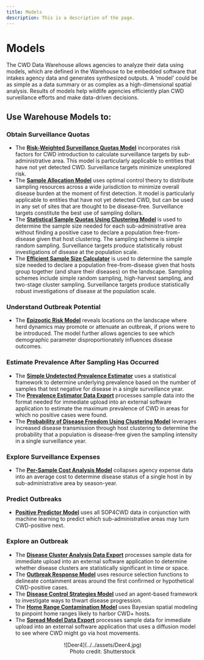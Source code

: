 ```yaml
---
title: Models
description: This is a description of the page.
---
```


# Models

The CWD Data Warehouse allows agencies to analyze their data using models, which are defined in the Warehouse to be embedded software that intakes agency data and generates synthesized outputs. A 'model' could be as simple as a data summary or as complex as a high-dimensional spatial analysis. Results of models help wildlife agencies efficiently plan CWD surveillance efforts and make data-driven decisions. 

## Use Warehouse Models to: 

### Obtain Surveillance Quotas
* The [**Risk-Weighted Surveillance Quotas Model**](RiskWeightedSurveillanceQuotasModel.md) incorporates risk factors for CWD introduction to calculate surveillance targets by sub-administrative area. This model is particularly applicable to entities that have not yet detected CWD. Surveillance targets minimize unexplored risk. 
* The [**Sample Allocation Model**](SampleAllocationModel.md) uses optimal control theory to distribute sampling resources across a wide jurisdiction to minimize overall disease burden at the moment of first detection. It model is particularly applicable to entities that have not yet detected CWD, but can be used in any set of sites that are thought to be disease-free. Surveillance targets constitute the best use of sampling dollars.
* The [**Statistical Sample Quotas Using Clustering Model**](StatisticalSampleQuotas.md) is used to determine the sample size needed for each sub-administrative area without finding a positive case to declare a population free-from-disease given that host clustering. The sampling scheme is simple random sampling. Surveillance targets produce statistically robust investigations of disease at the population scale.
* The [**Efficient Sample Size Calculator**](EfficientSampleSizeCalculator.md) is used to determine the sample size needed to declare a population free-from-disease given that hosts group together (and share their diseases) on the landscape. Sampling schemes include simple random sampling, high-harvest sampling, and two-stage cluster sampling. Surveillance targets produce statistically robust investigations of disease at the population scale. 

### Understand Outbreak Potential
* The [**Epizootic Risk Model**](EpizooticRiskModel.md) reveals locations on the landscape where herd dynamics may promote or attenuate an outbreak, if prions were to be introduced. The model further allows agencies to see which demographic parameter disproportionately influences disease outcomes. 

### Estimate Prevalence After Sampling Has Occurred
* The [**Simple Undetected Prevalence Estimator**](SimpleUndetectedPrevalenceEstimator.md) uses a statistical framework to determine underlying prevalence based on the number of samples that test negative for disease in a single surveillance year. 
* The [**Prevalence Estimator Data Export**](PrevalenceEstimatorDataExport.md) processes sample data into the format needed for immediate upload into an external software application to estimate the maximum prevalence of CWD in areas for which no positive cases were found. 
* The [**Probability of Disease Freedom Using Clustering Model**](ProbabilityDiseaseFreedomClustering.md) leverages increased disease transmission through host clustering to determine the probability that a population is disease-free given the sampling intensity in a single surveillance year. 

### Explore Surveillance Expenses
* The [**Per-Sample Cost Analysis Model**](PerSampleCost.md) collapses agency expense data into an average cost to determine disease status of a single host in by sub-administrative area by season-year. 

### Predict Outbreaks
* [**Positive Predictor Model**](PositivePredictorModel.md) uses all SOP4CWD data in conjunction with machine learning to predict which sub-administrative areas may turn CWD-positive next. 

### Explore an Outbreak
* The [**Disease Cluster Analysis Data Export**](DiseaseClusterAnalysisDataExport.md) processes sample data for immediate upload into an external software application to determine whether disease clusters are statistically significant in time or space.
* The [**Outbreak Response Model**](./OutbreakResponseModel.md) uses resource selection functions to delineate containment areas around the first confirmed or hypothetical CWD-positive cases.
* The [**Disease Control Strategies Model**](DiseaseControlStrategiesModel.md) used an agent-based framework to investigate ways to thwart disease progression.
* The [**Home Range Contamination Model**](HomeRangeContaminationModel.md) uses Bayesian spatial modeling to pinpoint home ranges likely to harbor CWD+ hosts. 
* The [**Spread Model Data Export**](SpreadModelDataExport.md) processes sample data for immediate upload into an external software application that uses a diffusion model to see where CWD might go via host movements. 

<center>![Deer4](../../assets/Deer4.jpg)
<figcaption>Photo credit: Shutterstock </figcaption></center>


